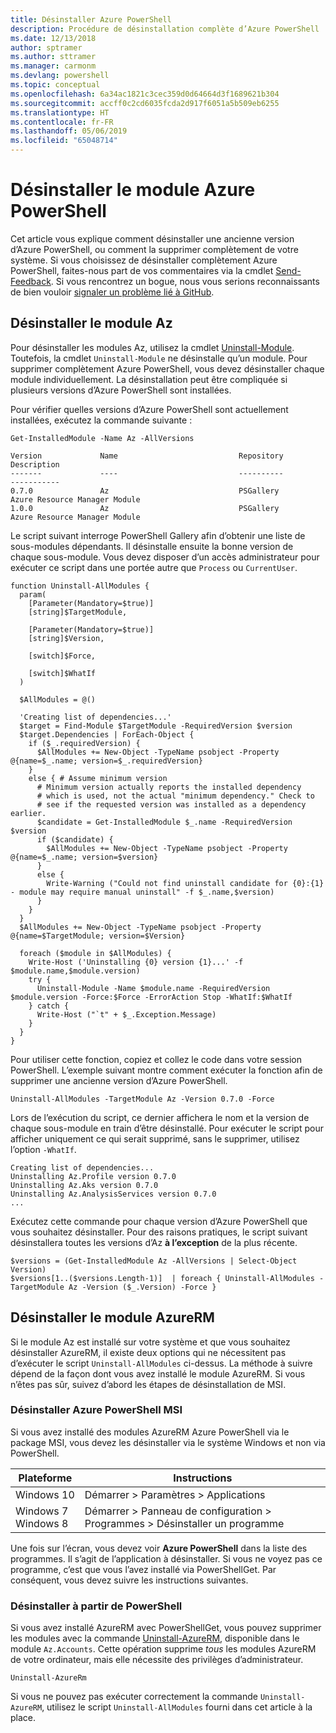 ```yaml
---
title: Désinstaller Azure PowerShell
description: Procédure de désinstallation complète d’Azure PowerShell
ms.date: 12/13/2018
author: sptramer
ms.author: sttramer
ms.manager: carmonm
ms.devlang: powershell
ms.topic: conceptual
ms.openlocfilehash: 6a34ac1821c3cec359d0d64664d3f1689621b304
ms.sourcegitcommit: accff0c2cd6035fcda2d917f6051a5b509eb6255
ms.translationtype: HT
ms.contentlocale: fr-FR
ms.lasthandoff: 05/06/2019
ms.locfileid: "65048714"
---
```

# <a name="uninstall-the-azure-powershell-module"></a>Désinstaller le module Azure PowerShell

Cet article vous explique comment désinstaller une ancienne version d’Azure PowerShell, ou comment la supprimer complètement de votre système. Si vous choisissez de désinstaller complètement Azure PowerShell, faites-nous part de vos commentaires via la cmdlet [Send-Feedback](/powershell/module/az.accounts/send-feedback).
Si vous rencontrez un bogue, nous vous serions reconnaissants de bien vouloir [signaler un problème lié à GitHub](https://github.com/azure/azure-powershell/issues).

## <a name="uninstall-the-az-module"></a>Désinstaller le module Az

Pour désinstaller les modules Az, utilisez la cmdlet [Uninstall-Module](/powershell/module/powershellget/uninstall-module). Toutefois, la cmdlet `Uninstall-Module` ne désinstalle qu’un module. Pour supprimer complètement Azure PowerShell, vous devez désinstaller chaque module individuellement. La désinstallation peut être compliquée si plusieurs versions d’Azure PowerShell sont installées.

Pour vérifier quelles versions d’Azure PowerShell sont actuellement installées, exécutez la commande suivante :

```powershell-interactive
Get-InstalledModule -Name Az -AllVersions
```

```output
Version             Name                           Repository           Description
-------             ----                           ----------           -----------
0.7.0               Az                             PSGallery            Azure Resource Manager Module
1.0.0               Az                             PSGallery            Azure Resource Manager Module
```

Le script suivant interroge PowerShell Gallery afin d’obtenir une liste de sous-modules dépendants. Il désinstalle ensuite la bonne version de chaque sous-module. Vous devez disposer d’un accès administrateur pour exécuter ce script dans une portée autre que `Process` ou `CurrentUser`.

```powershell-interactive
function Uninstall-AllModules {
  param(
    [Parameter(Mandatory=$true)]
    [string]$TargetModule,

    [Parameter(Mandatory=$true)]
    [string]$Version,

    [switch]$Force,

    [switch]$WhatIf
  )
  
  $AllModules = @()
  
  'Creating list of dependencies...'
  $target = Find-Module $TargetModule -RequiredVersion $version
  $target.Dependencies | ForEach-Object {
    if ($_.requiredVersion) {
      $AllModules += New-Object -TypeName psobject -Property @{name=$_.name; version=$_.requiredVersion}
    }
    else { # Assume minimum version
      # Minimum version actually reports the installed dependency
      # which is used, not the actual "minimum dependency." Check to
      # see if the requested version was installed as a dependency earlier.
      $candidate = Get-InstalledModule $_.name -RequiredVersion $version
      if ($candidate) {
        $AllModules += New-Object -TypeName psobject -Property @{name=$_.name; version=$version}
      }
      else {
        Write-Warning ("Could not find uninstall candidate for {0}:{1} - module may require manual uninstall" -f $_.name,$version)
      }
    }
  }
  $AllModules += New-Object -TypeName psobject -Property @{name=$TargetModule; version=$Version}

  foreach ($module in $AllModules) {
    Write-Host ('Uninstalling {0} version {1}...' -f $module.name,$module.version)
    try {
      Uninstall-Module -Name $module.name -RequiredVersion $module.version -Force:$Force -ErrorAction Stop -WhatIf:$WhatIf
    } catch {
      Write-Host ("`t" + $_.Exception.Message)
    }
  }
}
```

Pour utiliser cette fonction, copiez et collez le code dans votre session PowerShell. L’exemple suivant montre comment exécuter la fonction afin de supprimer une ancienne version d’Azure PowerShell.

```powershell-interactive
Uninstall-AllModules -TargetModule Az -Version 0.7.0 -Force
```

Lors de l’exécution du script, ce dernier affichera le nom et la version de chaque sous-module en train d’être désinstallé. Pour exécuter le script pour afficher uniquement ce qui serait supprimé, sans le supprimer, utilisez l’option `-WhatIf`.

```output
Creating list of dependencies...
Uninstalling Az.Profile version 0.7.0
Uninstalling Az.Aks version 0.7.0
Uninstalling Az.AnalysisServices version 0.7.0
...
```

Exécutez cette commande pour chaque version d’Azure PowerShell que vous souhaitez désinstaller. Pour des raisons pratiques, le script suivant désinstallera toutes les versions d’Az __à l’exception__ de la plus récente.

```powershell-interactive
$versions = (Get-InstalledModule Az -AllVersions | Select-Object Version)
$versions[1..($versions.Length-1)]  | foreach { Uninstall-AllModules -TargetModule Az -Version ($_.Version) -Force }
```

## <a name="uninstall-the-azurerm-module"></a>Désinstaller le module AzureRM

Si le module Az est installé sur votre système et que vous souhaitez désinstaller AzureRM, il existe deux options qui ne nécessitent pas d’exécuter le script `Uninstall-AllModules` ci-dessus. La méthode à suivre dépend de la façon dont vous avez installé le module AzureRM.
Si vous n’êtes pas sûr, suivez d’abord les étapes de désinstallation de MSI.

### <a name="uninstall-azure-powershell-msi"></a>Désinstaller Azure PowerShell MSI

Si vous avez installé des modules AzureRM Azure PowerShell via le package MSI, vous devez les désinstaller via le système Windows et non via PowerShell.

| Plateforme | Instructions |
|----------|--------------|
| Windows 10 | Démarrer > Paramètres > Applications |
| Windows 7 </br>Windows 8 | Démarrer > Panneau de configuration > Programmes > Désinstaller un programme |

Une fois sur l’écran, vous devez voir __Azure PowerShell__ dans la liste des programmes. Il s’agit de l’application à désinstaller. Si vous ne voyez pas ce programme, c’est que vous l’avez installé via PowerShellGet. Par conséquent, vous devez suivre les instructions suivantes.

### <a name="uninstall-from-powershell"></a>Désinstaller à partir de PowerShell

Si vous avez installé AzureRM avec PowerShellGet, vous pouvez supprimer les modules avec la commande [Uninstall-AzureRM](/powershell/module/az.accounts/uninstall-azurerm), disponible dans le module `Az.Accounts`. Cette opération supprime _tous_ les modules AzureRM de votre ordinateur, mais elle nécessite des privilèges d’administrateur.

```powershell-interactive
Uninstall-AzureRm
```

Si vous ne pouvez pas exécuter correctement la commande `Uninstall-AzureRM`, utilisez le script `Uninstall-AllModules` fourni dans cet article à la place.